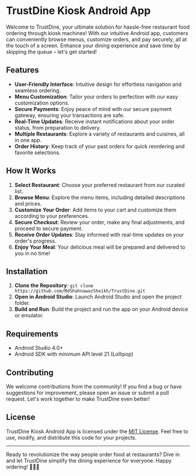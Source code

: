 # TrustDine Kiosk Android App

Welcome to TrustDine, your ultimate solution for hassle-free restaurant food ordering through kiosk machines! With our intuitive Android app, customers can conveniently browse menus, customize orders, and pay securely, all at the touch of a screen. Enhance your dining experience and save time by skipping the queue – let's get started!

## Features

- **User-Friendly Interface**: Intuitive design for effortless navigation and seamless ordering.
- **Menu Customization**: Tailor your orders to perfection with our easy customization options.
- **Secure Payments**: Enjoy peace of mind with our secure payment gateway, ensuring your transactions are safe.
- **Real-Time Updates**: Receive instant notifications about your order status, from preparation to delivery.
- **Multiple Restaurants**: Explore a variety of restaurants and cuisines, all in one app.
- **Order History**: Keep track of your past orders for quick reordering and favorite selections.

## How It Works

1. **Select Restaurant**: Choose your preferred restaurant from our curated list.
2. **Browse Menu**: Explore the menu items, including detailed descriptions and prices.
3. **Customize Your Order**: Add items to your cart and customize them according to your preferences.
4. **Secure Checkout**: Review your order, make any final adjustments, and proceed to secure payment.
5. **Receive Order Updates**: Stay informed with real-time updates on your order's progress.
6. **Enjoy Your Meal**: Your delicious meal will be prepared and delivered to you in no time!

## Installation

1. **Clone the Repository**: `git clone https://github.com/MdShahnawazSheikh/TrustDine.git`
2. **Open in Android Studio**: Launch Android Studio and open the project folder.
3. **Build and Run**: Build the project and run the app on your Android device or emulator.

## Requirements

- Android Studio 4.0+
- Android SDK with minimum API level 21 (Lollipop)

## Contributing

We welcome contributions from the community! If you find a bug or have suggestions for improvement, please open an issue or submit a pull request. Let's work together to make TrustDine even better!

## License

TrustDine Kiosk Android App is licensed under the [MIT License](LICENSE). Feel free to use, modify, and distribute this code for your projects.

---

Ready to revolutionize the way people order food at restaurants? Dive in and let TrustDine simplify the dining experience for everyone. Happy ordering! 🍔🍕🥗
